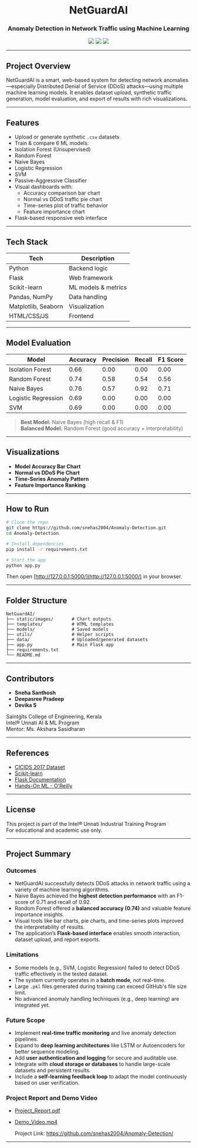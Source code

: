 
<h1 align="center"> NetGuardAI</h1>
<h3 align="center">Anomaly Detection in Network Traffic using Machine Learning</h3>

<p align="center">
  <img src="https://img.shields.io/badge/Python-3.9-blue?style=flat-square"/>
  <img src="https://img.shields.io/badge/Flask-Web%20App-green?style=flat-square"/>
  <img src="https://img.shields.io/badge/ML-Anomaly%20Detection-orange?style=flat-square"/>
</p>

---

##  Project Overview

NetGuardAI is a smart, web-based system for detecting network anomalies—especially Distributed Denial of Service (DDoS) attacks—using multiple machine learning models. It enables dataset upload, synthetic traffic generation, model evaluation, and export of results with rich visualizations.

---

##  Features

-  Upload or generate synthetic `.csv` datasets
-  Train & compare 6 ML models:
  - Isolation Forest (Unsupervised)
  - Random Forest
  - Naive Bayes
  - Logistic Regression
  - SVM
  - Passive-Aggressive Classifier
-  Visual dashboards with:
    - Accuracy comparison bar chart
    - Normal vs DDoS traffic pie chart
    - Time-series plot of traffic behavior
    - Feature importance chart
-  Flask-based responsive web interface

---

##  Tech Stack

| Tech              | Description                     |
|------------------|---------------------------------|
| Python           | Backend logic                   |
| Flask            | Web framework                   |
| Scikit-learn     | ML models & metrics             |
| Pandas, NumPy    | Data handling                   |
| Matplotlib, Seaborn | Visualization                |
| HTML/CSS/JS      | Frontend                        |

---

##  Model Evaluation

| Model                | Accuracy | Precision | Recall | F1 Score |
|---------------------|----------|-----------|--------|----------|
| Isolation Forest     | 0.66     | 0.00      | 0.00   | 0.00     |
| Random Forest        | 0.74     | 0.58      | 0.54   | 0.56     |
| Naive Bayes          | 0.76     | 0.57      | 0.92   | 0.71     |
| Logistic Regression  | 0.69     | 0.00      | 0.00   | 0.00     |
| SVM                  | 0.69     | 0.00      | 0.00   | 0.00     |

>  **Best Model:** Naive Bayes (high recall & F1)  
>  **Balanced Model:** Random Forest (good accuracy + interpretability)

---

##  Visualizations

-  **Model Accuracy Bar Chart**
-  **Normal vs DDoS Pie Chart**
-  **Time-Series Anomaly Pattern**
-  **Feature Importance Ranking**

---

##  How to Run

```bash
# Clone the repo
git clone https://github.com/snehas2004/Anomaly-Detection.git
cd Anomaly-Detection

# Install dependencies
pip install -r requirements.txt

# Start the app
python app.py
```

Then open [http://127.0.0.1:5000/](http://127.0.0.1:5000/) in your browser.

---

##  Folder Structure

```
NetGuardAI/
├── static/images/       # Chart outputs
├── templates/           # HTML templates
├── models/              # Saved models
├── utils/               # Helper scripts
├── data/                # Uploaded/generated datasets
├── app.py               # Main Flask app
├── requirements.txt
└── README.md
```

---

##  Contributors

- **Sneha Santhosh**
- **Deepasree Pradeep**
- **Devika S**

 Saintgits College of Engineering, Kerala  
 Intel® Unnati AI & ML Program  
 Mentor: Ms. Akshara Sasidharan

---

##  References

- [CICIDS 2017 Dataset](https://www.unb.ca/cic/datasets/ids-2017.html)
- [Scikit-learn](https://scikit-learn.org/)
- [Flask Documentation](https://flask.palletsprojects.com/)
- [Hands-On ML - O'Reilly](https://www.oreilly.com/library/view/hands-on-machine-learning/9781492032632/)

---

##  License

This project is part of the Intel® Unnati Industrial Training Program  
For educational and academic use only.

---

##  Project Summary

###  Outcomes
- NetGuardAI successfully detects DDoS attacks in network traffic using a variety of machine learning algorithms.
- Naive Bayes achieved the **highest detection performance** with an F1-score of 0.71 and recall of 0.92.
- Random Forest offered a **balanced accuracy (0.74)** and valuable feature importance insights.
- Visual tools like bar charts, pie charts, and time-series plots improved the interpretability of results.
- The application’s **Flask-based interface** enables smooth interaction, dataset upload, and report exports.

###  Limitations
- Some models (e.g., SVM, Logistic Regression) failed to detect DDoS traffic effectively in the tested dataset.
- The system currently operates in a **batch mode**, not real-time.
- Large `.pkl` files generated during training can exceed GitHub's file size limit.
- No advanced anomaly handling techniques (e.g., deep learning) are integrated yet.

###  Future Scope
- Implement **real-time traffic monitoring** and live anomaly detection pipelines.
- Expand to **deep learning architectures** like LSTM or Autoencoders for better sequence modeling.
- Add **user authentication and logging** for secure and auditable use.
- Integrate with **cloud storage or databases** to handle large-scale datasets and persistent results.
- Include a **self-learning feedback loop** to adapt the model continuously based on user verification.

###  Project Report and Demo Video
  - [Project_Report.pdf](https://github.com/snehas2004/Anomaly-Detection/blob/main/Project_Report.pdf)
  - [Demo_Video.mp4](https://github.com/snehas2004/Anomaly-Detection/blob/main/Demo_Video.mp4)

    Project Link: https://github.com/snehas2004/Anomaly-Detection/
---
